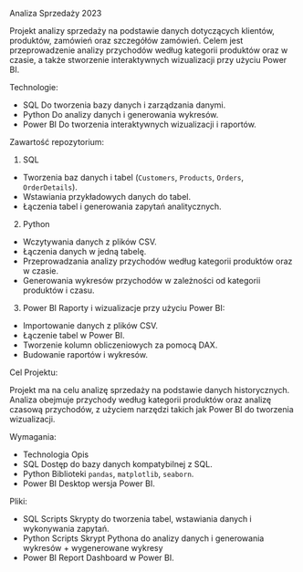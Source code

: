 Analiza Sprzedaży 2023

Projekt analizy sprzedaży na podstawie danych dotyczących klientów, produktów, zamówień oraz szczegółów zamówień. Celem jest przeprowadzenie analizy przychodów według kategorii produktów oraz w czasie, a także stworzenie interaktywnych wizualizacji przy użyciu Power BI.

Technologie:

- SQL	Do tworzenia bazy danych i zarządzania danymi.
- Python	Do analizy danych i generowania wykresów.
- Power BI	Do tworzenia interaktywnych wizualizacji i raportów.

Zawartość repozytorium:


1. SQL
- Tworzenia baz danych i tabel (`Customers`, `Products`, `Orders`, `OrderDetails`).
- Wstawiania przykładowych danych do tabel.
- Łączenia tabel i generowania zapytań analitycznych.


2. Python
- Wczytywania danych z plików CSV.
- Łączenia danych w jedną tabelę.
- Przeprowadzania analizy przychodów według kategorii produktów oraz w czasie.
- Generowania wykresów przychodów w zależności od kategorii produktów i czasu.

  
3. Power BI
Raporty i wizualizacje przy użyciu Power BI:
- Importowanie danych z plików CSV.
- Łączenie tabel w Power BI.
- Tworzenie kolumn obliczeniowych za pomocą DAX.
- Budowanie raportów i wykresów.

Cel Projektu:

Projekt ma na celu analizę sprzedaży na podstawie danych historycznych. Analiza obejmuje przychody według kategorii produktów oraz analizę czasową przychodów, z użyciem narzędzi takich jak Power BI do tworzenia wizualizacji.

Wymagania:

- Technologia	Opis
- SQL	Dostęp do bazy danych kompatybilnej z SQL.
- Python	Biblioteki `pandas`, `matplotlib`, `seaborn`.
- Power BI	Desktop wersja Power BI.

Pliki:

- SQL Scripts	Skrypty do tworzenia tabel, wstawiania danych i wykonywania zapytań.
- Python Scripts	Skrypt Pythona do analizy danych i generowania wykresów + wygenerowane wykresy
- Power BI Report	Dashboard w Power BI.

